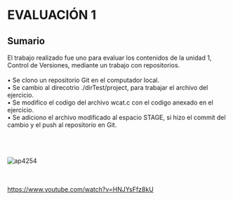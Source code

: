 <h1>EVALUACIÓN 1</h1>
<h2>Sumario</h2>
El trabajo realizado fue uno para evaluar los contenidos de la unidad 1, Control de Versiones, mediante un trabajo con repositorios.</br></br>
• Se clono un repositorio Git en el computador local.</br>
• Se cambio al direcotrio ./dirTest/project, para trabajar el archivo del ejercicio.</br>
• Se modifico el codigo del archivo wcat.c con el codigo anexado en el ejercicio.</br>
• Se adiciono el archivo modificado al espacio STAGE, si hizo el commit del cambio y el push al repositorio en Git.</br></br></br></br>

![ap4254](https://user-images.githubusercontent.com/83185513/184735772-0b62510c-fea7-4353-b820-dba5715df495.jpg)

</br></br>
https://www.youtube.com/watch?v=HNJYsFfz8kU

